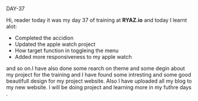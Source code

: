 DAY-37


Hi, reader today it was my day 37 of training at **RYAZ.io** and today I learnt alot:


* Completed the accidion
* Updated the apple watch project
* How target function in toggleing the menu
* Added more responsiveness to my apple watch

and so on.I have also done some rearch on theme and some degin about my project for the training and I have found some intresting and some good beautifull design for my project website. Also I have uploaded all my blog to my new website. I will be doing project and  learning more in my futhre days .
